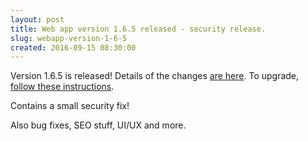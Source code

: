 ```yaml
---
layout: post
title: Web app version 1.6.5 released - security release.
slug: webapp-version-1-6-5
created: 2016-09-15 08:30:00
---
```



Version 1.6.5 is released! Details of the changes [are here](http://ican.openacalendar.org/webapp/release/1.6.5.html). To upgrade, [follow these instructions](http://docs-superusers.openacalendar.org/en/v1.6.x/upgrading.html).

Contains a small security fix!

Also bug fixes, SEO stuff, UI/UX and more.


